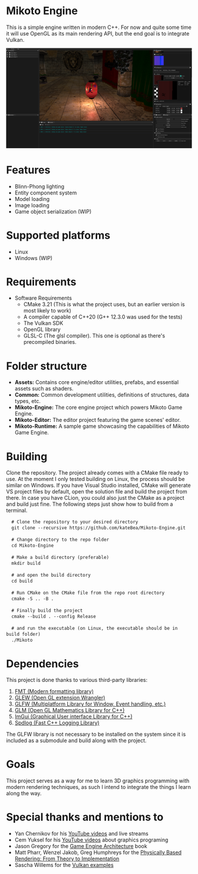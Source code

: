 # Mikoto Engine
This is a simple engine written in modern C++. For now and quite some time 
it will use OpenGL as its main rendering API, but the end goal is to integrate Vulkan.

![Mikoto Engine](Assets/image/img14.png)

# Features
- Blinn-Phong lighting
- Entity component system
- Model loading
- Image loading
- Game object serialization (WIP)

# Supported platforms

- Linux
- Windows (WIP)

# Requirements
- Software Requirements
  - CMake 3.21 (This is what the project uses, but an earlier version is most likely to work)
  - A compiler capable of C++20 (G++ 12.3.0 was used for the tests)
  - The Vulkan SDK
  - OpenGL library
  - GLSL-C (The glsl compiler). This one is optional as there's precompiled binaries.


# Folder structure
- <b>Assets:</b> Contains core engine/editor utilities, prefabs, and essential assets such as shaders.
- <b>Common:</b> Common development utilities, definitions of structures, data types, etc.
- <b>Mikoto-Engine:</b> The core engine project which powers Mikoto Game Engine.
- <b>Mikoto-Editor:</b> The editor project featuring the game scenes' editor.
- <b>Mikoto-Runtime:</b> A sample game showcasing the capabilities of Mikoto Game Engine.

# Building

Clone the repository. The project already comes with a CMake file ready to use. At the moment I only tested building on 
Linux, the process should be similar on Windows. If you have Visual Studio installed, CMake will generate VS project 
files by default, open the solution file and build the project from there. In case you have CLion, you could also just 
the CMake as a project and build just fine. The following steps just show how to build from a terminal.

```shell
  # Clone the repository to your desired directory
  git clone --recursive https://github.com/kateBea/Mikoto-Engine.git
  
  # Change directory to the repo folder
  cd Mikoto-Engine
  
  # Make a build directory (preferable)
  mkdir build 
  
  # and open the build directory
  cd build
  
  # Run CMake on the CMake file from the repo root directory
  cmake -S .. -B .
  
  # Finally build the project
  cmake --build . --config Release
  
  # and run the executable (on Linux, the executable should be in build folder)
  ./Mikoto
```

# Dependencies
This project is done thanks to various third-party libraries:

1. [FMT (Modern formatting library)](https://github.com/fmtlib/fmt)
2. [GLEW (Open GL extension Wrangler)](https://glew.sourceforge.net/)
3. [GLFW (Multiplatform Library for Window, Event handling, etc.)](https://github.com/glfw/glfw)
4. [GLM (Open GL Mathematics Library for C++)](https://github.com/g-truc/glm)
5. [ImGui (Graphical User interface Library for C++)](https://github.com/ocornut/imgui)
6. [Spdlog (Fast C++ Logging Library)](https://github.com/gabime/spdlog)

The GLFW library is not necessary to be installed on the system since it 
is included as a submodule and build along with the project.

# Goals

This project serves as a way for me to learn 3D graphics programming with modern rendering techniques, as such I intend 
to integrate the things I learn along the way.

# Special thanks and mentions to
  - Yan Chernikov for his [YouTube videos](https://www.youtube.com/@TheCherno) and live streams
  - Cem Yuksel for his [YouTube videos](https://www.youtube.com/@cem_yuksel/videos) about graphics programing
  - Jason Gregory for the [Game Engine Architecture](https://www.gameenginebook.com/) book
  - Matt Pharr, Wenzel Jakob, Greg Humphreys for the [Physically Based Rendering: From Theory to Implementation](https://www.pbr-book.org/)
  - Sascha Willems for the [Vulkan examples](https://github.com/SaschaWillems/Vulkan)
